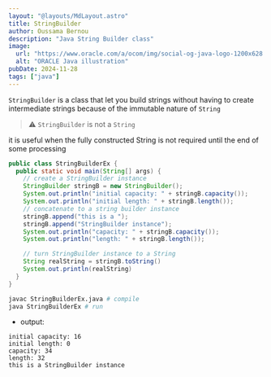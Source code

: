 ```yaml
---
layout: "@layouts/MdLayout.astro"
title: StringBuilder
author: Oussama Bernou
description: "Java String Builder class"
image:
  url: "https://www.oracle.com/a/ocom/img/social-og-java-logo-1200x628.jpg"
  alt: "ORACLE Java illustration"
pubDate: 2024-11-28
tags: ["java"]
---
```


<div class="example-body">

`StringBuilder` is a class that let you build strings without having to create intermediate strings because of the immutable nature of `String`

> ⚠️ `StringBuilder` is not a `String`

it is useful when the fully constructed String is not required until the end of some processing

</div>

<div class="example-snippet">

```java
public class StringBuilderEx {
  public static void main(String[] args) {
    // create a StringBuilder instance
    StringBuilder stringB = new StringBuilder();
    System.out.println("initial capacity: " + stringB.capacity());
    System.out.println("initial length: " + stringB.length());
    // concatenate to a string builder instance
    stringB.append("this is a ");
    stringB.append("StringBuilder instance");
    System.out.println("capacity: " + stringB.capacity());
    System.out.println("length: " + stringB.length());

    // turn StringBuilder instance to a String
    String realString = stringB.toString()
    System.out.println(realString)
  }
}
```

```bash
javac StringBuilderEx.java # compile
java StringBuilderEx # run
```

- output:

```text
initial capacity: 16
initial length: 0
capacity: 34
length: 32
this is a StringBuilder instance
```

</div>
